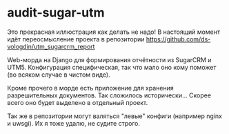 # audit-sugar-utm

Это прекрасная иллюстрация как делать не надо! В настоящий момент идёт переосмысление проекта в репозитории https://github.com/ds-vologdin/utm_sugarcrm_report

Web-морда на Django для формирования отчётности из SugarCRM и UTM5. Конфигурация специфическая, так что мало оно кому поможет (во всяком случае в чистом виде).

Кроме прочего в морде есть приложение для хранения разрешительных документов. Так сложилось исторически... Скорее всего оно будет выделено в отдельный проект.

Так же в репозитории могут валяться "левые" конфиги (например nginx и uwsgi). Их я тоже удалю, не судите строго.
